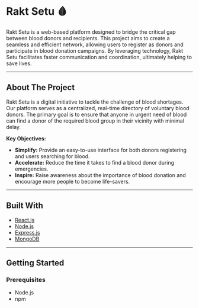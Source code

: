 # Rakt Setu 🩸

Rakt Setu is a web-based platform designed to bridge the critical gap between blood donors and recipients. This project aims to create a seamless and efficient network, allowing users to register as donors and participate in blood donation campaigns. By leveraging technology, Rakt Setu facilitates faster communication and coordination, ultimately helping to save lives.

---

## About The Project

Rakt Setu is a digital initiative to tackle the challenge of blood shortages. Our platform serves as a centralized, real-time directory of voluntary blood donors. The primary goal is to ensure that anyone in urgent need of blood can find a donor of the required blood group in their vicinity with minimal delay.

**Key Objectives:**
- **Simplify:** Provide an easy-to-use interface for both donors registering and users searching for blood.  
- **Accelerate:** Reduce the time it takes to find a blood donor during emergencies.  
- **Inspire:** Raise awareness about the importance of blood donation and encourage more people to become life-savers.  

---

## Built With

- [React.js](https://reactjs.org/)  
- [Node.js](https://nodejs.org/)  
- [Express.js](https://expressjs.com/)  
- [MongoDB](https://www.mongodb.com/)  

---

## Getting Started

### Prerequisites

- Node.js  
- npm  



